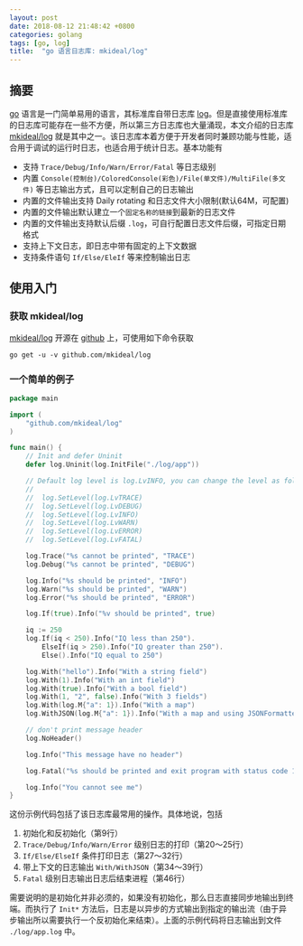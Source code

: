 ```yaml
---
layout: post
date: 2018-08-12 21:48:42 +0800
categories: golang
tags: [go, log]
title:  "go 语言日志库: mkideal/log"
---
```


## 摘要

[go][go] 语言是一门简单易用的语言，其标准库自带日志库 [log][go-log]。但是直接使用标准库的日志库可能存在一些不方便，所以第三方日志库也大量涌现，本文介绍的日志库 [mkideal/log][log-github] 就是其中之一。该日志库本着方便于开发者同时兼顾功能与性能，适合用于调试的运行时日志，也适合用于统计日志。基本功能有

* 支持 `Trace/Debug/Info/Warn/Error/Fatal` 等日志级别
* 内置 `Console(控制台)/ColoredConsole(彩色)/File(单文件)/MultiFile(多文件)` 等日志输出方式，且可以定制自己的日志输出
* 内置的文件输出支持 Daily rotating 和日志文件大小限制(默认64M，可配置)
* 内置的文件输出默认建立一个`固定名称的链接`到最新的日志文件
* 内置的文件输出支持默认后缀 `.log`，可自行配置日志文件后缀，可指定日期格式
* 支持上下文日志，即日志中带有固定的上下文数据
* 支持条件语句 `If/Else/EleIf` 等来控制输出日志

## 使用入门

### 获取 mkideal/log

[mkideal/log][log-github] 开源在 [github][log-github] 上，可使用如下命令获取

```
go get -u -v github.com/mkideal/log
```

### 一个简单的例子

```go
package main

import (
	"github.com/mkideal/log"
)

func main() {
	// Init and defer Uninit
	defer log.Uninit(log.InitFile("./log/app"))

	// Default log level is log.LvINFO, you can change the level as following:
	//
	//	log.SetLevel(log.LvTRACE)
	// 	log.SetLevel(log.LvDEBUG)
	// 	log.SetLevel(log.LvINFO)
	// 	log.SetLevel(log.LvWARN)
	// 	log.SetLevel(log.LvERROR)
	// 	log.SetLevel(log.LvFATAL)

	log.Trace("%s cannot be printed", "TRACE")
	log.Debug("%s cannot be printed", "DEBUG")

	log.Info("%s should be printed", "INFO")
	log.Warn("%s should be printed", "WARN")
	log.Error("%s should be printed", "ERROR")

	log.If(true).Info("%v should be printed", true)

	iq := 250
	log.If(iq < 250).Info("IQ less than 250").
		ElseIf(iq > 250).Info("IQ greater than 250").
		Else().Info("IQ equal to 250")

	log.With("hello").Info("With a string field")
	log.With(1).Info("With an int field")
	log.With(true).Info("With a bool field")
	log.With(1, "2", false).Info("With 3 fields")
	log.With(log.M{"a": 1}).Info("With a map")
	log.WithJSON(log.M{"a": 1}).Info("With a map and using JSONFormatter")

	// don't print message header
	log.NoHeader()

	log.Info("This message have no header")

	log.Fatal("%s should be printed and exit program with status code 1", "FATAL")

	log.Info("You cannot see me")
}
```

这份示例代码包括了该日志库最常用的操作。具体地说，包括

1. 初始化和反初始化（第9行）
2. `Trace/Debug/Info/Warn/Error` 级别日志的打印（第20～25行）
3. `If/Else/ElseIf` 条件打印日志（第27～32行）
4. 带上下文的日志输出 `With/WithJSON`（第34～39行）
5. `Fatal` 级别日志输出日志后结束进程（第46行）

需要说明的是初始化并非必须的，如果没有初始化，那么日志直接同步地输出到终端。而执行了 `Init*` 方法后，日志是以异步的方式输出到指定的输出流（由于异步输出所以需要执行一个反初始化来结束）。上面的示例代码将日志输出到文件 `./log/app.log` 中。


[go]: https://golang.org/ "Golang"
[go-log]: https://golang.org/pkg/log/ "Golang-log"
[log-github]: https://github.com/mkideal/log "mkideal/log"

